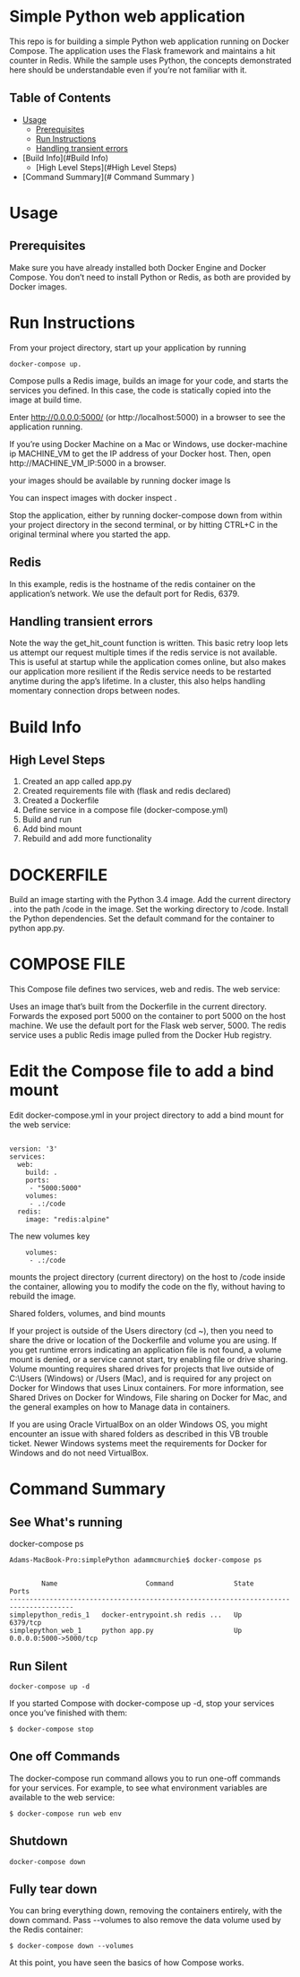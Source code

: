 # Simple Python web application

This repo is for building a simple Python web application running on Docker Compose. The application uses the Flask framework and maintains a hit counter in Redis. While the sample uses Python, the concepts demonstrated here should be understandable even if you’re not familiar with it.

## Table of Contents
  - [Usage](#Usage)
    - [Prerequisites](#Prerequisites)
    - [Run Instructions](#Run-Instructions)
    - [Handling transient errors](#Handling-transient-errors)
  - [Build Info](#Build Info)  
    - [High Level Steps](#High Level Steps)
  - [Command Summary](# Command Summary )


# Usage 


## Prerequisites

Make sure you have already installed both Docker Engine and Docker Compose. You don’t need to install Python or Redis, as both are provided by Docker images.


# Run Instructions

From your project directory, start up your application by running 

```
docker-compose up.
```

Compose pulls a Redis image, builds an image for your code, and starts the services you defined. In this case, the code is statically copied into the image at build time.

Enter http://0.0.0.0:5000/ (or http://localhost:5000) in a browser to see the application running.

If you’re using Docker Machine on a Mac or Windows, use docker-machine ip MACHINE_VM to get the IP address of your Docker host. Then, open http://MACHINE_VM_IP:5000 in a browser.

your images should be available by running docker image ls 

You can inspect images with docker inspect <tag or id>.

Stop the application, either by running docker-compose down from within your project directory in the second terminal, or by hitting CTRL+C in the original terminal where you started the app.



## Redis 

In this example, redis is the hostname of the redis container on the application’s network. We use the default port for Redis, 6379.


## Handling transient errors

Note the way the get_hit_count function is written. This basic retry loop lets us attempt our request multiple times if the redis service is not available. This is useful at startup while the application comes online, but also makes our application more resilient if the Redis service needs to be restarted anytime during the app’s lifetime. In a cluster, this also helps handling momentary connection drops between nodes.

# Build Info

## High Level Steps

1. Created an app called app.py
2. Created requirements file with (flask and redis declared)
3. Created a Dockerfile
4. Define service in a compose file (docker-compose.yml)
5. Build and run
6. Add bind mount
7. Rebuild and add more functionality


# DOCKERFILE 

Build an image starting with the Python 3.4 image.
Add the current directory . into the path /code in the image.
Set the working directory to /code.
Install the Python dependencies.
Set the default command for the container to python app.py.

# COMPOSE FILE 

This Compose file defines two services, web and redis. The web service:

Uses an image that’s built from the Dockerfile in the current directory.
Forwards the exposed port 5000 on the container to port 5000 on the host machine. We use the default port for the Flask web server, 5000.
The redis service uses a public Redis image pulled from the Docker Hub registry.


# Edit the Compose file to add a bind mount

Edit docker-compose.yml in your project directory to add a bind mount for the web service:

```

version: '3'
services:
  web:
    build: .
    ports:
     - "5000:5000"
    volumes:
     - .:/code
  redis:
    image: "redis:alpine"
```

The new volumes key 

```
    volumes:
     - .:/code
```


mounts the project directory (current directory) on the host to /code inside the container, allowing you to modify the code on the fly, without having to rebuild the image.

Shared folders, volumes, and bind mounts

If your project is outside of the Users directory (cd ~), then you need to share the drive or location of the Dockerfile and volume you are using. If you get runtime errors indicating an application file is not found, a volume mount is denied, or a service cannot start, try enabling file or drive sharing. Volume mounting requires shared drives for projects that live outside of C:\Users (Windows) or /Users (Mac), and is required for any project on Docker for Windows that uses Linux containers. For more information, see Shared Drives on Docker for Windows, File sharing on Docker for Mac, and the general examples on how to Manage data in containers.

If you are using Oracle VirtualBox on an older Windows OS, you might encounter an issue with shared folders as described in this VB trouble ticket. Newer Windows systems meet the requirements for Docker for Windows and do not need VirtualBox.


# Command Summary 

## See What's running 
docker-compose ps

```
Adams-MacBook-Pro:simplePython adammcmurchie$ docker-compose ps


        Name                      Command               State           Ports         
--------------------------------------------------------------------------------------
simplepython_redis_1   docker-entrypoint.sh redis ...   Up      6379/tcp              
simplepython_web_1     python app.py                    Up      0.0.0.0:5000->5000/tcp
```

## Run Silent 

```
docker-compose up -d
```
If you started Compose with docker-compose up -d, stop your services once you’ve finished with them:
```
$ docker-compose stop
```

## One off Commands 

The docker-compose run command allows you to run one-off commands for your services. For example, to see what environment variables are available to the web service:

```
$ docker-compose run web env

```
## Shutdown 

```
docker-compose down
```
## Fully tear down 

You can bring everything down, removing the containers entirely, with the down command. Pass --volumes to also remove the data volume used by the Redis container:
```
$ docker-compose down --volumes
```
 
At this point, you have seen the basics of how Compose works.